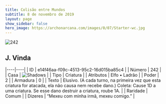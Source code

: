 ```yaml
---
title: Colisão entre Mundos
subtitle: 8 de novembro de 2019
layout: page
show_sidebar: false
hero_image: https://archonarcana.com/images/0/07/Starter-wc.jpg
---
```


![242](https://cdn.keyforgegame.com/media/card_front/pt/452_242_998VXWHF6R82_pt.png)

## J. Vinda

|----|----|
| ID | e14f46aa-f09c-4513-95c2-16d015ba85c4 |
| Número | 242 |
| Casa | ![Shadows](https://archonarcana.com/images/thumb/e/ee/Shadows.png/22px-Shadows.png "Sombras") |
| Tipo | Criatura |
| Atributos | Elfo • Ladrão |
| Poder | 2 |
| Armadura | 0 |
| Texto | Elusivo. (A cada turno, na primeira vez que  esta criatura for atacada, ela não causa nem recebe dano.) Coleta: Cause 1D a uma criatura. Se esse dano destruir a criatura, roube 1A. |
| Raridade | Comum |
| Dizeres | “Mexeu com minha irmã, mexeu comigo.” |
